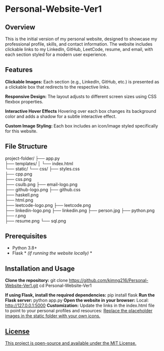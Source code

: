 # Personal-Website-Ver1

## Overview

This is the initial version of my personal website, designed to showcase my professional profile, skills, and contact information. The website includes clickable links to my LinkedIn, GitHub, LeetCode, resume, and email, with each section styled for a modern user experience.

## Features
**Clickable Images:** Each section (e.g., LinkedIn, GitHub, etc.) is presented as a clickable box that redirects to the respective links.

**Responsive Design:** The layout adjusts to different screen sizes using CSS flexbox properties.

**Interactive Hover Effects** Hovering over each box changes its background color and adds a shadow for a subtle interactive effect.

**Custom Image Styling:** Each box includes an icon/image styled specifically for this website.

## File Structure
project-folder/
├── app.py         
├── templates/
│   └── index.html     
└── static/ 
    └── css/ 
        ├── styles.css  
        ├── cpp.png  
        ├── css.png  
        ├── csulb.png 
        ├── email-logo.png  
        ├── github-logo.png 
        ├── github.css  
        ├── haskell.png  
        ├── html.png  
        ├── leetcode-logo.png 
        ├── leetcode.png    
        ├── linkedin-logo.png 
        ├── linkedin.png 
        ├── person.jpg 
        ├── python.png 
        ├── r.png      
        ├── resume.png 
        └── sql.png   

## Prerequisites
- Python 3.8+
- Flask * *(if running the website locally)* *

## Installation and Usage
**Clone the repository:** 
git clone https://github.com/kimng216/Personal-Website-Ver1.git
cd Personal-Website-Ver1

**If using Flask, install the required dependencies:** 
pip install flask
**Run the Flask server:** 
python app.py
**Open the website in your browser:**
Local: http://127.0.0.1:5000
**Customization:**
Update the links in the index.html file to point to your personal profiles and resources:
<a href="https://www.linkedin.com/in/kimnguyencs/" target="_blank">
Replace the placeholder images in the static folder with your own icons.

## License
This project is open-source and available under the MIT License.

